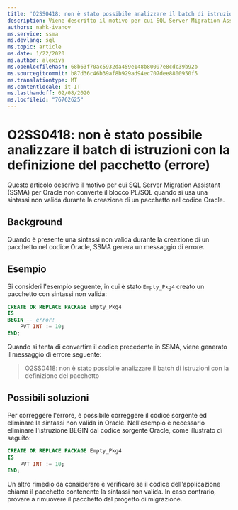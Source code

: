 ```yaml
---
title: 'O2SS0418: non è stato possibile analizzare il batch di istruzioni con la definizione del pacchetto (errore)'
description: Viene descritto il motivo per cui SQL Server Migration Assistant (SSMA) per Oracle non converte il blocco PL/SQL quando si utilizza la sintassi non valida durante la creazione di un pacchetto nel codice Oracle.
authors: nahk-ivanov
ms.service: ssma
ms.devlang: sql
ms.topic: article
ms.date: 1/22/2020
ms.author: alexiva
ms.openlocfilehash: 68b63f70ac5932da459e148b80097e8cdc39b92b
ms.sourcegitcommit: b87d36c46b39af8b929ad94ec707dee8800950f5
ms.translationtype: MT
ms.contentlocale: it-IT
ms.lasthandoff: 02/08/2020
ms.locfileid: "76762625"
---
```

# <a name="o2ss0418-failed-to-parse-statement-batch-with-package-definition-error"></a>O2SS0418: non è stato possibile analizzare il batch di istruzioni con la definizione del pacchetto (errore)

Questo articolo descrive il motivo per cui SQL Server Migration Assistant (SSMA) per Oracle non converte il blocco PL/SQL quando si usa una sintassi non valida durante la creazione di un pacchetto nel codice Oracle.

## <a name="background"></a>Background

Quando è presente una sintassi non valida durante la creazione di un pacchetto nel codice Oracle, SSMA genera un messaggio di errore.

## <a name="example"></a>Esempio

Si consideri l'esempio seguente, in cui è stato `Empty_Pkg4` creato un pacchetto con sintassi non valida:

```sql
CREATE OR REPLACE PACKAGE Empty_Pkg4
IS
BEGIN -- error!
    PVT INT := 10;
END;
```

Quando si tenta di convertire il codice precedente in SSMA, viene generato il messaggio di errore seguente:

> O2SS0418: non è stato possibile analizzare il batch di istruzioni con la definizione del pacchetto

## <a name="possible-remedies"></a>Possibili soluzioni

Per correggere l'errore, è possibile correggere il codice sorgente ed eliminare la sintassi non valida in Oracle. Nell'esempio è necessario eliminare l'istruzione BEGIN dal codice sorgente Oracle, come illustrato di seguito:

```sql
CREATE OR REPLACE PACKAGE Empty_Pkg4
IS
    PVT INT := 10;
END;
```

Un altro rimedio da considerare è verificare se il codice dell'applicazione chiama il pacchetto contenente la sintassi non valida. In caso contrario, provare a rimuovere il pacchetto dal progetto di migrazione.
